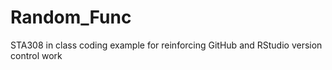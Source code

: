 # Random_Func
STA308 in class coding example for reinforcing GitHub and RStudio version control work
